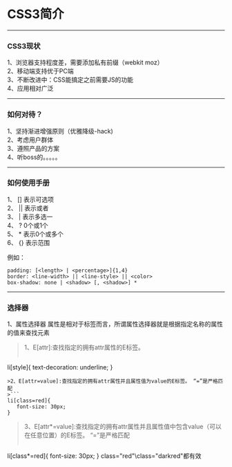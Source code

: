 # CSS3简介
- - -
### CSS3现状
 1、浏览器支持程度差，需要添加私有前缀（webkit moz）  
 2、移动端支持优于PC端  
 3、不断改进中：CSS能搞定之前需要JS的功能  
 4、应用相对广泛  
- - -
### 如何对待？
 1、坚持渐进增强原则（优雅降级-hack)  
 2、考虑用户群体  
 3、遵照产品的方案  
 4、听boss的。。。。。  
- - -
### 如何使用手册
 1、 [] 表示可选项  
 2、 || 表示或者  
 3、 |  表示多选一  
 4、 ?  0个或1个  
 5、 *  表示0个或多个  
 6、 {} 表示范围  

例如：
```
padding: [<length> | <percentage>]{1,4} 
border: <line-width> || <line-style> || <color>
box-shadow: none | <shadow> [, <shadow>] * 
```
- - -
### 选择器
 1、属性选择器
 属性是相对于标签而言，所谓属性选择器就是根据指定名称的属性的值来查找元素
>1、E[attr]:查找指定的拥有attr属性的E标签。
>```
 li[style]{
 	text-decoration: underline;
 }
 ```
>2、E[attr=value]:查找指定的拥有attr属性并且属性值为value的E标签。 “=”是严格匹配
>```
 li[class=red]{
 	font-size: 30px;
 }
 ```
>3、E[attr\*=value]:查找指定的拥有attr属性并且属性值中包含value（可以在任意位置）的E标签。 “=”是严格匹配
>```
 li[class*=red]{
 	font-size: 30px;
 }
 class="red"\class="darkred"都有效
 ```